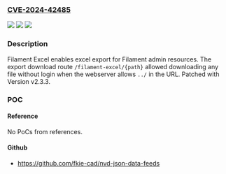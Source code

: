 ### [CVE-2024-42485](https://cve.mitre.org/cgi-bin/cvename.cgi?name=CVE-2024-42485)
![](https://img.shields.io/static/v1?label=Product&message=filament-excel&color=blue)
![](https://img.shields.io/static/v1?label=Version&message=%3D%20%3C%202.3.3%20&color=brighgreen)
![](https://img.shields.io/static/v1?label=Vulnerability&message=CWE-22%3A%20Improper%20Limitation%20of%20a%20Pathname%20to%20a%20Restricted%20Directory%20('Path%20Traversal')&color=brighgreen)

### Description

Filament Excel enables excel export for Filament admin resources. The export download route `/filament-excel/{path}` allowed downloading any file without login when the webserver allows `../` in the URL.  Patched with Version v2.3.3.

### POC

#### Reference
No PoCs from references.

#### Github
- https://github.com/fkie-cad/nvd-json-data-feeds

